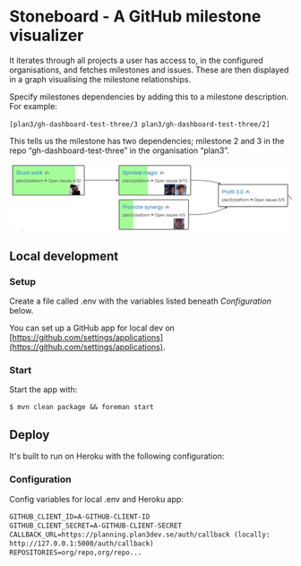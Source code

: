 # Stoneboard - A GitHub milestone visualizer

It iterates through all projects a user has access to, in the configured organisations, and fetches milestones and issues. These are then displayed in a graph visualising the milestone relationships.

Specify milestones dependencies by adding this to a milestone description. For example:

`[plan3/gh-dashboard-test-three/3 plan3/gh-dashboard-test-three/2]`

This tells us the milestone has two dependencies; milestone 2 and 3 in the repo “gh-dashboard-test-three” in the organisation “plan3”.

![example](stoneboard-example.png)

## Local development

### Setup

Create a file called .env with the variables listed beneath _Configuration_ below.

You can set up a GitHub app for local dev on [https://github.com/settings/applications](https://github.com/settings/applications).

### Start

Start the app with:
    
    $ mvn clean package && foreman start

## Deploy

It's built to run on Heroku with the following configuration:
    
### Configuration

Config variables for local .env and Heroku app:

```
GITHUB_CLIENT_ID=A-GITHUB-CLIENT-ID
GITHUB_CLIENT_SECRET=A-GITHUB-CLIENT-SECRET
CALLBACK_URL=https://planning.plan3dev.se/auth/callback (locally: http://127.0.0.1:5000/auth/callback)
REPOSITORIES=org/repo,org/repo...
```
